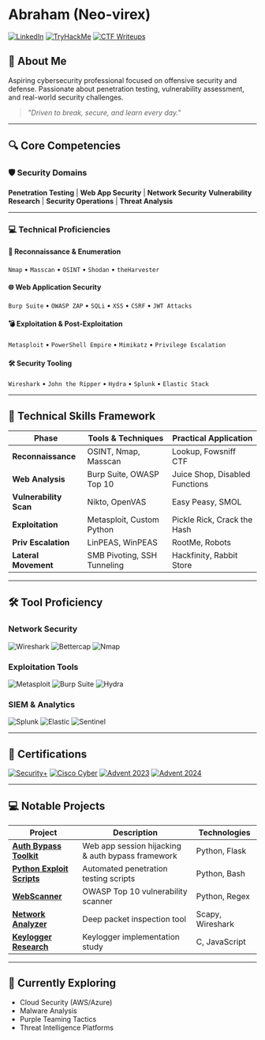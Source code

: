 
# Abraham (Neo-virex)

[![LinkedIn](https://img.shields.io/badge/-LinkedIn-0072b1?style=for-the-badge&logo=linkedin&logoColor=white)](https://www.linkedin.com/in/abr-ahamis)
[![TryHackMe](https://img.shields.io/badge/-TryHackMe%20Profile-212C42?style=for-the-badge&logo=tryhackme&logoColor=white)](https://tryhackme.com/)
[![CTF Writeups](https://img.shields.io/badge/CTF%20Writeups-D14836?style=for-the-badge&logo=internet-explorer&logoColor=white)](https://abr-ahamis.vercel.app/)

## 🚀 About Me
Aspiring cybersecurity professional focused on offensive security and defense. Passionate about penetration testing, vulnerability assessment, and real-world security challenges.

> *"Driven to break, secure, and learn every day."*

---

## 🔍 Core Competencies

### 🛡️ Security Domains

**Penetration Testing** | **Web App Security** | **Network Security**
**Vulnerability Research** | **Security Operations** | **Threat Analysis**

---

### 💻 Technical Proficiencies

#### 🔎 Reconnaissance & Enumeration

`Nmap` • `Masscan` • `OSINT` • `Shodan` • `theHarvester`

#### 🌐 Web Application Security

`Burp Suite` • `OWASP ZAP` • `SQLi` • `XSS` • `CSRF` • `JWT Attacks`

#### 💣 Exploitation & Post-Exploitation

`Metasploit` • `PowerShell Empire` • `Mimikatz` • `Privilege Escalation`

#### 🛠️ Security Tooling

`Wireshark` • `John the Ripper` • `Hydra` • `Splunk` • `Elastic Stack`

---


## 🔧 Technical Skills Framework
| Phase                   | Tools & Techniques                  | Practical Application          |
|-------------------------|-------------------------------------|--------------------------------|
| **Reconnaissance**      | OSINT, Nmap, Masscan               | Lookup, Fowsniff CTF           |
| **Web Analysis**        | Burp Suite, OWASP Top 10           | Juice Shop, Disabled Functions |
| **Vulnerability Scan**  | Nikto, OpenVAS                     | Easy Peasy, SMOL               |
| **Exploitation**        | Metasploit, Custom Python          | Pickle Rick, Crack the Hash    |
| **Priv Escalation**     | LinPEAS, WinPEAS                   | RootMe, Robots                 |
| **Lateral Movement**    | SMB Pivoting, SSH Tunneling        | Hackfinity, Rabbit Store       |

---

## 🛠️ Tool Proficiency

### Network Security
![Wireshark](https://img.shields.io/badge/Wireshark-1679A7?style=flat-square&logo=wireshark&logoColor=white)
![Bettercap](https://img.shields.io/badge/Bettercap-00B2A9?style=flat-square)
![Nmap](https://img.shields.io/badge/Nmap-004B49?style=flat-square&logo=nmap&logoColor=white)

### Exploitation Tools
![Metasploit](https://img.shields.io/badge/Metasploit-0E1D1D?style=flat-square&logo=metasploit&logoColor=white)
![Burp Suite](https://img.shields.io/badge/Burp_Suite-FD0000?style=flat-square)
![Hydra](https://img.shields.io/badge/Hydra-FF0000?style=flat-square)

### SIEM & Analytics
![Splunk](https://img.shields.io/badge/Splunk-000000?style=flat-square&logo=splunk&logoColor=white)
![Elastic](https://img.shields.io/badge/Elastic_Search-005571?style=flat-square&logo=elastic&logoColor=white)
![Sentinel](https://img.shields.io/badge/Azure_Sentinel-0078D4?style=flat-square&logo=microsoft&logoColor=white)

---

## 📜 Certifications
[![Security+](https://img.shields.io/badge/CompTIA_Security+-FF0000?style=flat-square&logo=comptia&logoColor=white)]()
[![Cisco Cyber](https://img.shields.io/badge/Cisco_Intro_to_Cybersecurity-0072C6?style=flat-square&logo=cisco&logoColor=white)]()
[![Advent 2023](https://img.shields.io/badge/Advent_of_Cyber_2023-4BA543?style=flat-square)]()
[![Advent 2024](https://img.shields.io/badge/Advent_of_Cyber_2024-FFDD00?style=flat-square)]()

---

## 💻 Notable Projects
| Project | Description | Technologies |
|---------|-------------|--------------|
| **[Auth Bypass Toolkit](https://github.com/Abr-ahamis/Firewall-project)** | Web app session hijacking & auth bypass framework | Python, Flask |
| **[Python Exploit Scripts](https://github.com/Abr-ahamis/Image-Stego-Encryptor)** | Automated penetration testing scripts | Python, Bash |
| **[WebScanner](https://github.com/Abr-ahamis/WebScanner)** | OWASP Top 10 vulnerability scanner | Python, Regex |
| **[Network Analyzer](https://github.com/Abr-ahamis/Network.py)** | Deep packet inspection tool | Scapy, Wireshark |
| **[Keylogger Research](https://github.com/Abr-ahamis/Python-and-C-Keyloggers)** | Keylogger implementation study | C, JavaScript |

---

## 🌱 Currently Exploring
- Cloud Security (AWS/Azure)
- Malware Analysis
- Purple Teaming Tactics
- Threat Intelligence Platforms

```


